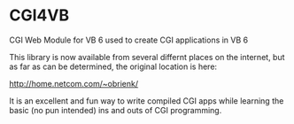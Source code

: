 # CGI4VB
CGI Web Module for VB 6 used to create CGI applications in VB 6

This library is now available from several differnt places on the internet, but as far as can be determined, the original location is here:

http://home.netcom.com/~obrienk/

It is an excellent and fun way to write compiled CGI apps while learning the basic (no pun intended) ins and outs of CGI programming.

